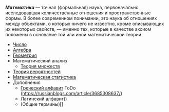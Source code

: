 ***Математика*** — точная (формальная) наука, первоначально исследовавшая количественные отношения и пространственные формы. В более современном понимании, это наука об отношениях между объектами, о которых ничего не известно, кроме описывающих их некоторых свойств, — именно тех, которые в качестве аксиом положены в основание той или иной математической теории

- [Число](stub.md)
- [Алгебра](stub.md)
- [Геометрия](stub.md)
- Математический анализ
  - [Теория множеств](set_theory/main.md)
- [Теория вероятностей](probability_theory/main.md)
- [Математическая статистика](mathematical_statistic/main.md)
- Дополнения
    - [Греческий алфавит]() ToDo (https://russianblogs.com/article/3685308637/)
    - Латинский алфавит()
    - (Общие термины)[]

